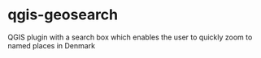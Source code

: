 qgis-geosearch
==============

QGIS plugin with a search box which enables the user to quickly zoom to named places in Denmark
